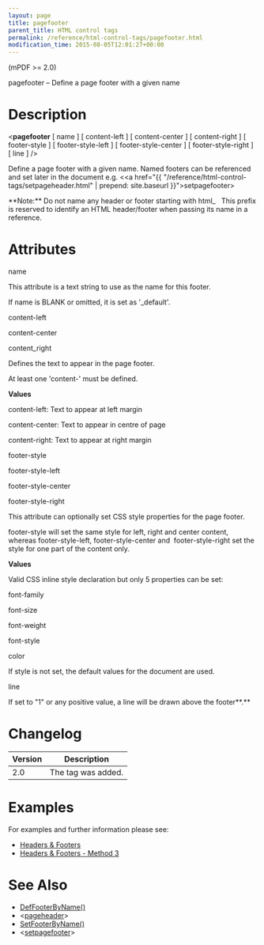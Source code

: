 ```yaml
---
layout: page
title: pagefooter
parent_title: HTML control tags
permalink: /reference/html-control-tags/pagefooter.html
modification_time: 2015-08-05T12:01:27+00:00
---
```


(mPDF &gt;= 2.0)

pagefooter – Define a page footer with a given name

# Description

&lt;**pagefooter** [ <span class="parameter">name</span> ] [ <span class="parameter">content-left</span> ] [ <span class="parameter">content-center</span> ] [ <span class="parameter">content-right</span> ] [ <span class="parameter">footer-style</span> ] [ <span class="parameter">footer-style-left</span> ] [ <span class="parameter">footer-style-center</span> ] [ <span class="parameter">footer-style-right</span> ] [ <span class="parameter">line</span> ] /&gt;

Define a page footer with a given name. Named footers can be referenced and set later in the document e.g. &lt;<a href="{{ "/reference/html-control-tags/setpageheader.html" | prepend: site.baseurl }}">setpagefooter</a>&gt;

<div class="alert alert-info" role="alert">**Note:** Do not name any header or footer starting with html_   This prefix is reserved to identify an <span class="smallblock">HTML</span> header/footer when passing its name in a reference.</div>

# Attributes

<span class="parameter">name</span>

This attribute is a text string to use as the name for this footer.

If name is <span class="smallblock">BLANK</span> or omitted, it is set as '_default'.

<span class="parameter">content-left

content-center

content_right</span>

Defines the text to appear in the page footer.

At least one 'content-' must be defined.

**Values**

<span class="parameter">content-left</span>: Text to appear at left margin

<span class="parameter">content-center</span>: Text to appear in centre of page

<span class="parameter">content-right</span>: Text to appear at right margin

<span class="parameter">footer-style

footer-style-left

</span><span class="parameter">footer-style-center

</span><span class="parameter">footer-style-right</span>

This attribute can optionally set CSS style properties for the page footer.

<span class="parameter">footer-style</span> will set the same style for left, right and center content, whereas <span class="parameter">footer-style-left</span>, <span class="parameter">footer-style-center</span> and  <span class="parameter">footer-style-right</span> set the style for one part of the content only.

**Values**

Valid CSS inline style declaration but only 5 properties can be set:

<span class="parameter">font-family

font-size

font-weight

font-style

color

</span>If style is not set, the default values for the document are used.

<span class="parameter">line</span>

If set to "1" or any positive value, a line will be drawn above the footer**.**

# Changelog

<table class="table"> <thead>
<tr> <th>Version</th><th>Description</th> </tr>
</thead> <tbody>
<tr>
<td>2.0</td>
<td>The tag was added.</td>
</tr>
</tbody> </table>

# Examples

For examples and further information please see:

<ul>
<li class="manual_boxlist"><a href="{{ "/headers-footers/headers-footers.html" | prepend: site.baseurl }}">Headers &amp; Footers</a></li>
<li class="manual_boxlist"><a href="{{ "/headers-footers/method-1.html" | prepend: site.baseurl }}">Headers &amp; Footers - Method 3</a></li>
</ul>

# See Also

<ul>
<li class="manual_boxlist"><a href="{{ "/reference/mpdf-functions/defheaderbyname.html" | prepend: site.baseurl }}">DefFooterByName()</a></li>
<li class="manual_boxlist">&lt;<a href="{{ "/reference/html-control-tags/pagefooter.html" | prepend: site.baseurl }}">pageheader</a>&gt;</li>
<li class="manual_boxlist"><a href="{{ "/reference/mpdf-functions/setheaderbyname.html" | prepend: site.baseurl }}">SetFooterByName()</a></li>
<li class="manual_boxlist">&lt;<a href="{{ "/reference/html-control-tags/setpageheader.html" | prepend: site.baseurl }}">setpagefooter</a>&gt;</li>
</ul>

